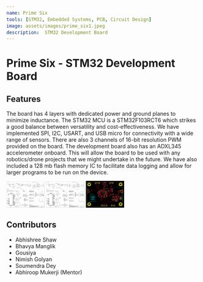 ```yaml
---
name: Prime Six 
tools: [STM32, Embedded Systems, PCB, Circuit Design]
image: assets/images/prime_six1.jpeg
description:  STM32 Development Board
---
```


# Prime Six - STM32 Development Board

## Features

The board has 4 layers with dedicated power and ground planes to minimize inductance. The STM32 MCU is a STM32F103RCT6 which strikes a good balance between versatility and cost-effectiveness. We have implemented SPI, I2C, USART, and USB micro for connectivity with a wide range of sensors. There are also 3 channels of 16-bit resolution PWM provided on the board.
The development board also has an ADXL345 accelerometer onboard. This will allow the board to be used with any robotics/drone projects that we might undertake in the future. We have also included a 128 mb flash memory IC to facilitate data logging and allow for larger programs to be run on the device.

<p float="left">
  <img src="assets/images/prime_six2.png" width="100" />
  <img src="assets/images/prime_six3.png" width="100" /> 
  <img src="assets/images/prime_six4.png" width="100" /> 
</p>

## Contributors
 - Abhishree Shaw
 - Bhavya Manglik
 - Gousiya
 - Nimish Golyan
 - Soumendra Dey
 - Abhiroop Mukerji (Mentor)

